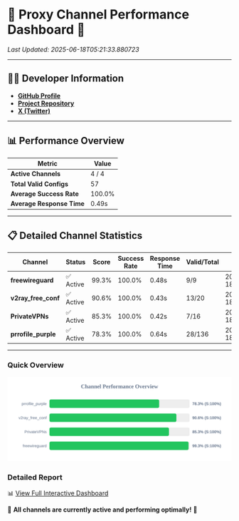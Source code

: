 # 🌟 Proxy Channel Performance Dashboard 🌟

_Last Updated: 2025-06-18T05:21:33.880723_

---

## 👩‍💻 Developer Information

- **[GitHub Profile](https://github.com/4n0nymou3)**  
- **[Project Repository](https://github.com/4n0nymou3/multi-proxy-config-fetcher)**  
- **[X (Twitter)](https://x.com/4n0nymou3)**  

---

## 📊 Performance Overview

| Metric                | Value       |
|-----------------------|-------------|
| **Active Channels**   | 4 / 4       |
| **Total Valid Configs** | 57          |
| **Average Success Rate** | 100.0%      |
| **Average Response Time** | 0.49s       |

---

## 📋 Detailed Channel Statistics

| Channel          | Status     | Score  | Success Rate | Response Time | Valid/Total | Last Success               |
|------------------|------------|--------|--------------|---------------|-------------|----------------------------|
| **freewireguard**  | ✅ Active  | 99.3%  | 100.0% | 0.48s         | 9/9       | 2025-06-18T05:21:33.879493 |
| **v2ray_free_conf**  | ✅ Active  | 90.6%  | 100.0% | 0.43s         | 13/20       | 2025-06-18T05:21:32.917495 |
| **PrivateVPNs**  | ✅ Active  | 85.3%  | 100.0% | 0.42s         | 7/16       | 2025-06-18T05:21:33.371847 |
| **prrofile_purple**  | ✅ Active  | 78.3%  | 100.0% | 0.64s         | 28/136       | 2025-06-18T05:21:32.427580 |

---

### Quick Overview
<div align="center">
  <a href="https://raw.githubusercontent.com/nullluser/NullRepo/refs/heads/main/assets/channel_stats_chart.svg">
    <img src="https://raw.githubusercontent.com/nullluser/NullRepo/refs/heads/main/assets/channel_stats_chart.svg" alt="Source Performance Statistics" width="800">
  </a>
</div>

### Detailed Report
📊 [View Full Interactive Dashboard](https://htmlpreview.github.io/?https://github.com/nullluser/NullRepo/blob/main/assets/performance_report.html)

🎉 **All channels are currently active and performing optimally!** 🎉
